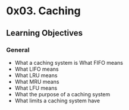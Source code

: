 # 0x03. Caching
## Learning Objectives
### General
- What a caching system is
 What FIFO means
- What LIFO means
- What LRU means
- What MRU means
- What LFU means
- What the purpose of a caching system
- What limits a caching system have

